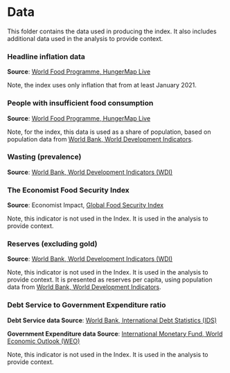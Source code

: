 # Data

This folder contains the data used in producing the index. It also includes additional
data used in the analysis to provide context.

### Headline inflation data
**Source**: [World Food Programme, HungerMap Live](https://hungermap.wfp.org/)

Note, the index uses only inflation that from at least January 2021.

### People with insufficient food consumption
**Source**: [World Food Programme, HungerMap Live](https://hungermap.wfp.org/)

Note, for the index, this data is used as a share of population, based on population data from [World Bank, World Development Indicators](https://data.worldbank.org/indicator/SP.POP.TOTL).

### Wasting (prevalence)
**Source**: [World Bank, World Development Indicators (WDI)](https://data.worldbank.org/indicator/SH.STA.WAST.ZS)

### The Economist Food Security Index
**Source**: Economist Impact, [Global Food Security Index](https://impact.economist.com/sustainability/project/food-security-index/)

Note, this indicator is not used in the Index. It is used in the analysis to provide context.

### Reserves (excluding gold)
**Source**: [World Bank, World Development Indicators (WDI)](https://data.worldbank.org/indicator/FI.RES.XGLD.CD)

Note, this indicator is not used in the Index. It is used in the analysis to provide context.
It is presented as reserves per capita, using population data from [World Bank, World Development Indicators](https://data.worldbank.org/indicator/SP.POP.TOTL).

### Debt Service to Government Expenditure ratio

**Debt Service data Source**: [World Bank, International Debt Statistics (IDS)](https://www.worldbank.org/en/programs/debt-statistics/ids/products)

**Government Expenditure data Source**: [International Monetary Fund, World Economic Outlook (WEO)](https://www.imf.org/en/Publications/WEO)

Note, this indicator is not used in the Index. It is used in the analysis to provide context.

